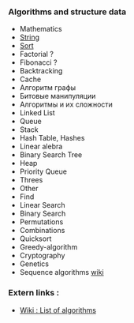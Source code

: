 ### Algorithms and structure data
* Mathematics
* [String](../md/STRING.md) 
* [Sort](../md/SORTING.md)
* Factorial ?
* Fibonacci ? 
* Backtracking
* Cache
* Алгоритм графы
* Битовые манипуляции
* Алгоритмы и их сложности
* Linked List
* Queue
* Stack
* Hash Table, Hashes
* Linear alebra 
* Binary Search Tree
* Heap
* Priority Queue
* Threes
* Other
* Find
* Linear Search
* Binary Search
* Permutations
* Combinations
* Quicksort
* Greedy-algorithm
* Cryptography
* Genetics
* Sequence algorithms [wiki](https://en.wikipedia.org/wiki/Sequence)

### Extern links :
* [Wiki : List of algorithms](https://en.wikipedia.org/wiki/List_of_algorithms)
